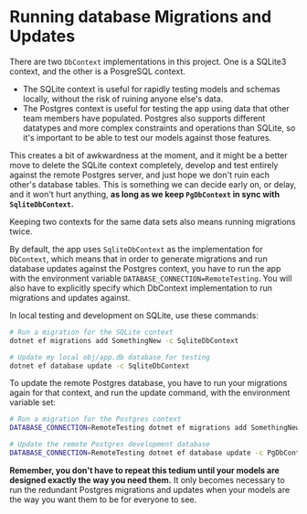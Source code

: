 # Running database Migrations and Updates

There are two `DbContext` implementations in this project.  One is a SQLite3 context, and the other is a PosgreSQL context.

 - The SQLite context is useful for rapidly testing models and schemas locally, without the risk of ruining anyone else's data.
 - The Postgres context is useful for testing the app using data that other team members have populated.  Postgres also supports different datatypes and more complex constraints and operations than SQLite, so it's important to be able to test our models against those features.

 This creates a bit of awkwardness at the moment, and it might be a better move to delete the SQLite context completely, develop and test entirely against the remote Postgres server, and just hope we don't ruin each other's database tables.  This is something we can decide early on, or delay, and it won't hurt anything, **as long as we keep `PgDbContext` in sync with `SqliteDbContext`.**
 
 Keeping two contexts for the same data sets also means running migrations twice.

 By default, the app uses `SqliteDbContext` as the implementation for `DbContext`, which means that in order to generate migrations and run database updates against the Postgres context, you have to run the app with the environment variable `DATABASE_CONNECTION=RemoteTesting`.  You will also have to explicitly specify which DbContext implementation to run migrations and updates against.

 In local testing and development on SQLite, use these commands:
 ```bash
 # Run a migration for the SQLite context
 dotnet ef migrations add SomethingNew -c SqliteDbContext

 # Update my local obj/app.db database for testing
 dotnet ef database update -c SqliteDbContext
 ```

 To update the remote Postgres database, you have to run your migrations again for that context, and run the update command, with the environment variable set:
 ```bash
 # Run a migration for the Postgres context
 DATABASE_CONNECTION=RemoteTesting dotnet ef migrations add SomethingNew -c PgDbContext

 # Update the remote Postgres development database
 DATABASE_CONNECTION=RemoteTesting dotnet ef database update -c PgDbContext
 ```

 **Remember, you don't have to repeat this tedium until your models are designed exactly the way you need them.**  It only becomes necessary to run the redundant Postgres migrations and updates when your models are the way you want them to be for everyone to see.